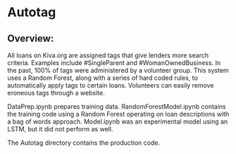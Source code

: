 # Autotag

## Overview:
All loans on Kiva.org are assigned tags that give lenders more search criteria. 
Examples include #SingleParent and #WomanOwnedBusiness. In the past, 100% of tags were administered by a volunteer group.
This system uses a Random Forest, along with a series of hard coded rules, to automatically apply tags to certain loans.
Volunteers can easily remove eroneous tags through a website.

DataPrep.ipynb prepares training data. RandomForestModel.ipynb contains the training code using 
a Random Forest operating on loan descriptions with a bag of words approach. Model.ipynb was an experimental model 
using an LSTM, but it did not perform as well.

The Autotag directory contains the production code.
